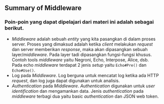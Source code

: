## Summary of Middleware

### Poin-poin yang dapat dipelajari dari materi ini adalah sebagai berikut.
- *Middleware* adalah sebuah *entity* yang kita pasangkan di dalam proses server. Proses yang dimaksud adalah ketika *client* melakukan *request* dan server memberikan *response*, maka akan dipasangkan sebuah layer/*middleware*. Pada layer tadi dipasangkan fungsi-fungsi khusus. Contoh tools *middleware* yaitu Negroni, Echo, Interpose, Alice, dsb. Pada echo *middleware* terdapat 2 jenis *setup* yaitu `Echo#Pre()` dan `Echo#Use()`.
- Log pada *Middleware*. Log berguna untuk mencatat log ketika ada HTTP *request*, dan log juga dapat digunakan untuk analisis.
- *Authentication* pada *Middleware*. *Authentication* digunakan untuk *user identification* dan mengamankan data. Jenis *authentication* pada *middleware* terbagi dua yaitu basic *authentication* dan JSON web token.
